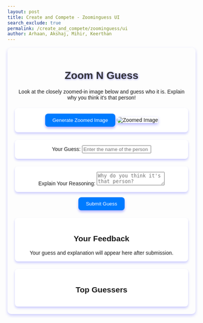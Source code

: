 ```yaml
---
layout: post
title: Create and Compete - Zoominguess UI
search_exclude: true
permalink: /create_and_compete/zoominguess/ui
author: Arhaan, Akshaj, Mihir, Keerthan
---
```



<link rel="stylesheet" href="{{site.baseurl}}/navigation/create_and_compete/zoominguess.css">
<script src="{{site.baseurl}}/navigation/create_and_compete/scripted.js"></script>


<div class="zoomnguess-container">
   <h1>Zoom N Guess</h1>
   <p>Look at the closely zoomed-in image below and guess who it is. Explain why you think it's that person!</p>


<!-- Random Image Section -->
<div class="zoom-image-section">
   <button id="generate-image" class="submit-button">Generate Zoomed Image</button>
   <div id="image-display" class="zoom-image-box">
       <!-- Random zoomed-in image will be displayed here -->
       <img id="zoomed-image" src="default-image.jpg" alt="Zoomed Image" class="zoom-image">
   </div>
</div>


<!-- Guess Input Section -->
<div class="guess-box">
   <label for="guess-input">Your Guess:</label>
   <input type="text" id="guess-input" placeholder="Enter the name of the person">
</div>


<!-- Reasoning Input Section -->
<div class="explanation-box">
   <label for="reasoning-input">Explain Your Reasoning:</label>
   <textarea id="reasoning-input" placeholder="Why do you think it's that person?"></textarea>
</div>


<!-- Submit Button -->
<button id="submit-guess" class="submit-button">Submit Guess</button>


<!-- Guess Feedback Section -->
<div id="feedback-section">
   <h2>Your Feedback</h2>
   <div id="feedback-display" class="info-box">Your guess and explanation will appear here after submission.</div>
</div>


<!-- Leaderboard Section -->
<section id="leaderboard-section">
   <h2>Top Guessers</h2>
   <ul id="leaderboard" class="leaderboard-box">
       <!-- Leaderboard will show the top contributors -->
   </ul>
</section>


<!-- Feedback Modal -->
<div id="feedback-modal" class="modal">
   <div class="modal-content">
       <span class="close-button">&times;</span>
       <h2>Feedback Submitted!</h2>
       <p>Your feedback has been submitted successfully.</p>
   </div>
</div>
</div>


<style>
   .zoomnguess-container {
       font-family: Arial, sans-serif;
       margin: 0 auto;
       padding: 20px;
       max-width: 800px;
       text-align: center;
       box-shadow: 0 4px 8px rgba(0, 0, 255, 0.2); /* Blue shadow for main container */
       border-radius: 10px;
   }


   h1 {
       font-size: 2em;
       color: #333;
       text-shadow: 1px 1px 5px rgba(0, 0, 255, 0.4); /* Blue shadow for heading */
   }


   .zoom-image-section,
   .guess-box,
   .explanation-box,
   #feedback-section,
   #leaderboard-section {
       margin-top: 20px;
       padding: 15px;
       background-color: #fff;
       border-radius: 8px;
       box-shadow: 0 4px 6px rgba(0, 0, 255, 0.2); /* Blue shadow for sections */
   }


   .zoom-image-box {
       display: inline-block;
       box-shadow: 0 4px 8px rgba(0, 0, 255, 0.3); /* Blue shadow for image box */
   }


   .zoom-image {
       max-width: 100%;
       border-radius: 8px;
   }


   .submit-button {
       background-color: #007bff;
       color: #fff;
       padding: 10px 20px;
       border: none;
       border-radius: 8px;
       cursor: pointer;
       box-shadow: 0 4px 6px rgba(0, 0, 255, 0.3); /* Blue shadow for buttons */
       transition: box-shadow 0.3s ease;
   }


   .submit-button:hover {
       box-shadow: 0 6px 12px rgba(0, 0, 255, 0.4); /* Stronger shadow on hover */
   }


   .modal {
       display: none;
       position: fixed;
       z-index: 1;
       padding-top: 60px;
       left: 0;
       top: 0;
       width: 100%;
       height: 100%;
       background-color: rgba(0, 0, 0, 0.5);
   }


   .modal-content {
       background-color: #fefefe;
       margin: auto;
       padding: 20px;
       border-radius: 10px;
       box-shadow: 0 4px 8px rgba(0, 0, 255, 0.3); /* Blue shadow for modal */
       width: 80%;
       max-width: 500px;
       text-align: center;
   }


   .close-button {
       color: #aaa;
       float: right;
       font-size: 28px;
       font-weight: bold;
       cursor: pointer;
   }


   .close-button:hover {
       color: #000;
   }
</style>
